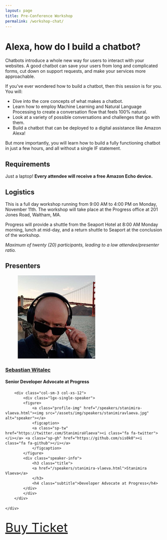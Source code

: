 ```yaml
---
layout: page
title: Pre-Conference Workshop
permalink: /workshop-chat/
---
```


# Alexa, how do I build a chatbot?

Chatbots introduce a whole new way for users to interact with your websites. A good chatbot can save your users from long and complicated forms, cut down on support requests, and make your services more approachable.

If you've ever wondered how to build a chatbot, then this session is for you. You will:

- Dive into the core concepts of what makes a chatbot.
- Learn how to employ Machine Learning and Natural Language Processing to create a conversation flow that feels 100% natural.
- Look at a variety of possible conversations and challenges that go with them.
- Build a chatbot that can be deployed to a digital assistance like Amazon Alexa!

But more importantly, you will learn how to build a fully functioning chatbot in just a few hours, and all without a single IF statement.

## Requirements

Just a laptop! **Every attendee will receive a free Amazon Echo device.**

## Logistics

This is a full day workshop running from 9:00 AM to 4:00 PM on Monday, November 11th. The workshop will take place at the Progress office at 201 Jones Road, Waltham, MA.

Progress will provide a shuttle from the Seaport Hotel at 8:00 AM Monday morning, lunch at mid-day, and a return shuttle to Seaport at the conclusion of the workshop.

_Maximum of twenty (20) participants, leading to a low attendee/presenter ratio._

## Presenters

<div class="container">
	<div class="row">
		<div class="col-sm-3 col-xs-12">
			<div class="lgx-single-speaker" style="padding-left:0">
			<figure>
				<a class="profile-img" href="/speakers/sebastian-witalec.html"><img src="/assets/img/speakers/sebastianwitalec.jpg" alt="speaker"></a>
				<figcaption>
				<a class="sp-tw" href="https://twitter.com/sebawita"><i class="fa fa-twitter"></i></a> <a class="sp-gh" href="https://github.com/sebawita"><i class="fa fa-github"></i></a> 
				</figcaption>
			</figure>
			<div class="speaker-info">
				<h3 class="title">
				<a href="/speakers/sebastian-witalec.html">Sebastian Witalec</a>
				</h3>
				<h4 class="subtitle">Senior Developer Advocate at Progress</h4>
			</div>
			</div>
		</div>

    	<div class="col-sm-3 col-xs-12">
    		<div class="lgx-single-speaker">
    		<figure>
    			<a class="profile-img" href="/speakers/stanimira-vlaeva.html"><img src="/assets/img/speakers/stanimiravlaeva.jpg" alt="speaker"></a>
    			<figcaption>
    			<a class="sp-tw" href="https://twitter.com/StanimiraVlaeva"><i class="fa fa-twitter"></i></a> <a class="sp-gh" href="https://github.com/sis0k0"><i class="fa fa-github"></i></a>
    			</figcaption>
    		</figure>
    		<div class="speaker-info">
    			<h3 class="title">
    			<a href="/speakers/stanimira-vlaeva.html">Stanimira Vlaeva</a>
    			</h3>
    			<h4 class="subtitle">Developer Advocate at Progress</h4>
    		</div>
    		</div>
    	</div>

    </div>

</div>

<div class="container" style="padding-top:15px">
	<a class="lgx-btn" style="font-size:2.5rem" href="https://www.eventbrite.com/e/jsmobileconf-2019-tickets-59111096882#tickets"><span>Buy Ticket</span></a>
</div>
